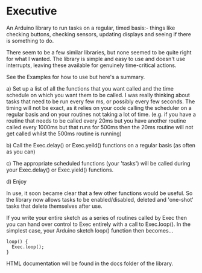 # Executive

An Arduino library to run tasks on a regular, timed basis:- things like checking buttons, checking sensors, updating displays and seeing if there is something to do.

There seem to be a few similar libraries, but none seemed to be quite right for what I wanted. The library is simple and easy to use and doesn't use interrupts, leaving these available for genuinely time-critical actions.

See the Examples for how to use but here's a summary.

a) Set up a list of all the functions that you want called and the time schedule on which you want them to be called.  I was really thinking about tasks that need to be run every few ms, or possibly every few seconds.  The timing will not be exact, as it relies on your code calling the scheduler on a regular basis and on your routines not taking a lot of time.  (e.g. if you have a routine that needs to be called every 20ms but you have another routine called every 1000ms but that runs for 500ms then the 20ms routine will not get called whilst the 500ms routine is running)

b) Call the Exec.delay() or Exec.yeild() functions on a regular basis (as often as you can)

c) The appropriate scheduled functions (your 'tasks') will be called during your Exec.delay() or Exec.yield() functions.

d) Enjoy

In use, it soon became clear that a few other functions would be useful. So the library now allows tasks to be enabled/disabled, deleted and 'one-shot' tasks that
delete themselves after use.

If you write your entire sketch as a series of routines called by Exec then you can hand over control to Exec
entirely with a call to Exec.loop(). In the simplest case, your Arduino sketch loop() function then becomes...
```
loop() {
  Exec.loop();
}
```

HTML documentation will be found in the docs folder of the library.
